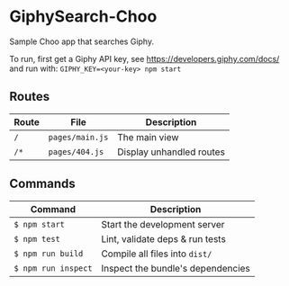 # GiphySearch-Choo

Sample Choo app that searches Giphy. 

To run, first get a  Giphy API key, see https://developers.giphy.com/docs/ and run with: `GIPHY_KEY=<your-key> npm start`

## Routes
Route              | File               | Description                     |
-------------------|--------------------|---------------------------------|
`/`                | `pages/main.js`    | The main view
`/*`               | `pages/404.js`     | Display unhandled routes

## Commands
Command                | Description                                      |
-----------------------|--------------------------------------------------|
`$ npm start`        | Start the development server
`$ npm test`         | Lint, validate deps & run tests
`$ npm run build`    | Compile all files into `dist/`
`$ npm run inspect`  | Inspect the bundle's dependencies
